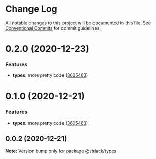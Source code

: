 # Change Log

All notable changes to this project will be documented in this file.
See [Conventional Commits](https://conventionalcommits.org) for commit guidelines.

# 0.2.0 (2020-12-23)


### Features

* **types:** more pretty code ([3605463](https://github.com/jimmy-guzman/js-ts-monorepos/commit/3605463428eaa35c83592fb04272005eb43c92f3))





# 0.1.0 (2020-12-21)


### Features

* **types:** more pretty code ([3605463](https://github.com/jimmy-guzman/js-ts-monorepos/commit/3605463428eaa35c83592fb04272005eb43c92f3))





## 0.0.2 (2020-12-21)

**Note:** Version bump only for package @shlack/types
